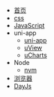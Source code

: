 - [首页](/)
- [css](/css/css.md)
- [JavaScript](/JavaScript/index.md)
- uni-app
    - [uni-app](/uni-app/uni-app.md)
    - [uView](/uni-app/uView.md)
    - [uCharts](/uni-app/uCharts.md)
- Node
    - [nvm](/node/nvm.md)
- [浏览器](/browser/browser.md)
- [DayJs](/dayJs/dayjs.md)